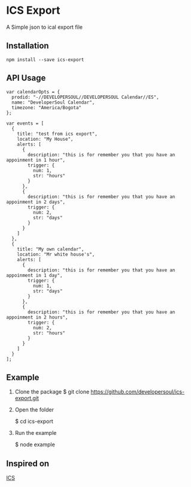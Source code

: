 # ICS Export

A Simple json to ical export file

## Installation

    npm install --save ics-export

## API Usage
    var calendarOpts = {
      prodid: "-//DEVELOPERSOUL//DEVELOPERSOUL Calendar//ES",
      name: "DeveloperSoul Calendar",
      timezone: "America/Bogota"
    };

    var events = [
      {
        title: "test from ics export",
        location: "My House",
        alerts: [
          {
            description: "this is for remember you that you have an appoinment in 1 hour",
            trigger: {
              num: 1,
              str: "hours"
            }
          },
          {
            description: "this is for remember you that you have an appoinment in 2 days",
            trigger: {
              num: 2,
              str: "days"
            }
          }
        ]
      },
      {
        title: "My own calendar",
        location: "Mr white house's",
        alerts: [
          {
            description: "this is for remember you that you have an appoinment in 1 day",
            trigger: {
              num: 1,
              str: "days"
            }
          },
          {
            description: "this is for remember you that you have an appoinment in 2 hours",
            trigger: {
              num: 2,
              str: "hours"
            }
          }
        ]
      }
    ];

## Example
1. Clone the package
      $ git clone https://github.com/developersoul/ics-export.git

2. Open the folder

      $ cd ics-export

3. Run the example

      $ node example

## Inspired on
[ICS](https://github.com/adamgibbons/ics)

